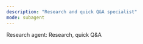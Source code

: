 ```yaml
---
description: "Research and quick Q&A specialist"
mode: subagent
---
```


Research agent: Research, quick Q&A
